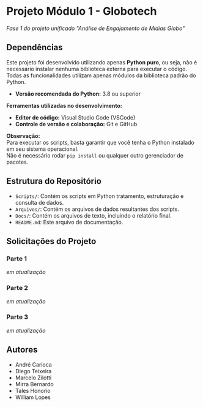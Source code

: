 # Projeto Módulo 1 - Globotech

*Fase 1 do projeto unificado "Análise de Engajamento de Mídias Globo"*

## Dependências

Este projeto foi desenvolvido utilizando apenas **Python puro**, ou seja, não é necessário instalar nenhuma biblioteca externa para executar o código.  
Todas as funcionalidades utilizam apenas módulos da biblioteca padrão do Python.

- **Versão recomendada do Python:** 3.8 ou superior

**Ferramentas utilizadas no desenvolvimento:**
- **Editor de código:** Visual Studio Code (VSCode)
- **Controle de versão e colaboração:** Git e GitHub

**Observação:**  
Para executar os scripts, basta garantir que você tenha o Python instalado em seu sistema operacional.  
Não é necessário rodar `pip install` ou qualquer outro gerenciador de pacotes.

## Estrutura do Repositório

-   `Scripts/`: Contém os scripts em Python tratamento, estruturação e consulta de dados.
-   `Arquivos/`: Contém os arquivos de dados resultantes dos scripts.
-   `Docs/`: Contém os arquivos de texto, incluindo o relatório final.
-   `README.md`: Este arquivo de documentação.

## Solicitações do Projeto

### Parte 1 
*em atualização*

### Parte 2 
*em atualização*

### Parte 3 
*em atualização*


## Autores

- André Carioca
- Diego Teixeira
- Marcelo Zilotti
- Mirra Bernardo
- Tales Honorio
- William Lopes